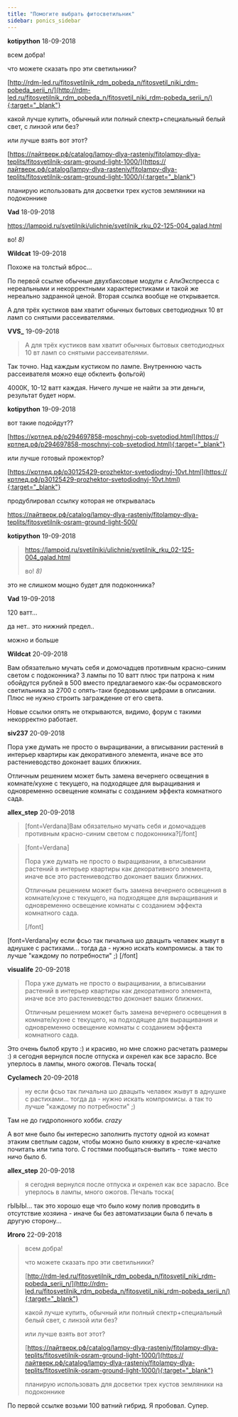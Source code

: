 ```yaml
---
title: "Помогите выбрать фитосветильник"
sidebar: ponics_sidebar
---
```


**kotipython** 18-09-2018

всем добра!

что можете сказать про эти светильники?

[http://rdm-led.ru/fitosvetilnik_rdm_pobeda_n/fitosvetil_niki_rdm-pobeda_serii_n/](http://rdm-led.ru/fitosvetilnik_rdm_pobeda_n/fitosvetil_niki_rdm-pobeda_serii_n/){:target="_blank"}

какой лучше купить, обычный или полный спектр+специальный белый свет, с линзой или без? 

или лучше взять вот этот?

[https://лайтверк.рф/catalog/lampy-dlya-rasteniy/fitolampy-dlya-teplits/fitosvetilnik-osram-ground-light-1000/](https://лайтверк.рф/catalog/lampy-dlya-rasteniy/fitolampy-dlya-teplits/fitosvetilnik-osram-ground-light-1000/){:target="_blank"}

планирую использовать для досветки трех кустов земляники на подоконнике 


**Vad** 18-09-2018

https://lampoid.ru/svetilniki/ulichnie/svetilnik_rku_02-125-004_galad.html

во! *8)*


**Wildcat** 19-09-2018

Похоже на толстый вброс...

По первой ссылке обычные двухбаксовые модули с АлиЭкспресса с нереальными и некорректными характеристиками и такой же нереально задранной ценой. Вторая ссылка вообще не открывается.

А для трёх кустиков вам хватит обычных бытовых светодиодных 10 вт ламп со снятыми рассеивателями.


**VVS_** 19-09-2018

> А для трёх кустиков вам хватит обычных бытовых светодиодных 10 вт ламп со снятыми рассеивателями.

Так точно. Над каждым кустиком по лампе. Внутреннюю часть рассеивателя можно еще обклеить фольгой)

4000К, 10-12 ватт каждая. Ничего лучше не найти за эти деньги, результат будет норм.


**kotipython** 19-09-2018

 вот такие подойдут??

[https://кртлед.рф/p294697858-moschnyj-cob-svetodiod.html](https://кртлед.рф/p294697858-moschnyj-cob-svetodiod.html){:target="_blank"}

или лучше готовый прожектор?

[https://кртлед.рф/p30125429-prozhektor-svetodiodnyj-10vt.html](https://кртлед.рф/p30125429-prozhektor-svetodiodnyj-10vt.html){:target="_blank"}

продублировал ссылку которая не открывалась

https://лайтверк.рф/catalog/lampy-dlya-rasteniy/fitolampy-dlya-teplits/fitosvetilnik-osram-ground-light-500/


**kotipython** 19-09-2018

> https://lampoid.ru/svetilniki/ulichnie/svetilnik_rku_02-125-004_galad.html
> 
> во! *8)*

это не слишком мощно будет для подоконника?


**Vad** 19-09-2018

120 ватт...

да нет.. это нижний предел.. 

можно и больше


**Wildcat** 20-09-2018

Вам обязательно мучать себя и домочадцев противным красно-синим светом с подоконника? 3 лампы по 10 ватт плюс три патрона к ним обойдутся рублей в 500 вместо предлагаемого как-бы осрамовского светильника за 2700 с опять-таки бредовыми цифрами в описании. Плюс не нужно строить заграждение от его света.

Новые ссылки опять не открываются, видимо, форум с такими некорректно работает.


**siv237** 20-09-2018

Пора уже думать не просто о выращивании, а вписывании растений в интерьер квартиры как декоративного элемента, иначе все это растениеводство доконает ваших ближних.

Отличным решением может быть замена вечернего освещения в комнате/кухне с текущего, на подходящее для выращивания и одновременно освещение комнаты с созданием эффекта комнатного сада.


**allex_step** 20-09-2018

> [font=Verdana]Вам обязательно мучать себя и домочадцев противным красно-синим светом с подоконника?[/font]

> [font=Verdana]
> 
> Пора уже думать не просто о выращивании, а вписывании растений в интерьер квартиры как декоративного элемента, иначе все это растениеводство доконает ваших ближних.
> 
> Отличным решением может быть замена вечернего освещения в комнате/кухне с текущего, на подходящее для выращивания и одновременно освещение комнаты с созданием эффекта комнатного сада.
> 
> [/font]

[font=Verdana]ну если фсьо так пичальна шо двацыть челавек жывут в аднушке с растихами... тогда да - нужно искать компромисы. а так то лучше "каждому по потребности" ;) [/font]


**visualife** 20-09-2018

> Пора уже думать не просто о выращивании, а вписывании растений в интерьер квартиры как декоративного элемента, иначе все это растениеводство доконает ваших ближних.
> 
> Отличным решением может быть замена вечернего освещения в комнате/кухне с текущего, на подходящее для выращивания и одновременно освещение комнаты с созданием эффекта комнатного сада.

Это очень былоб круто :) и красиво, но мне сложно расчетать размеры :) я сегодня вернулся после отпуска и охренел как все зарасло. Все уперлось в лампы, много ожогов. Печаль тоска(


**Cyclamech** 20-09-2018

> ну если фсьо так пичальна шо двацыть челавек жывут в аднушке с растихами... тогда да - нужно искать компромисы. а так то лучше "каждому по потребности" ;)

Там не до гидропонного хобби. *crazy*

А вот мне было бы интересно заполнить пустоту одной из комнат этаким светлым садом, чтобы можно было книжку в кресле-качалке почитать или типа того. С гостями пообщаться-выпить - тоже место ничо было б.


**allex_step** 20-09-2018

> я сегодня вернулся после отпуска и охренел как все зарасло. Все уперлось в лампы, много ожогов. Печаль тоска(

гЫЫЫ... так это хорошо еще что было кому полив проводить в отсутствие хозяина - иначе бы без автоматизации была б печаль в другую сторону...


**Игого** 22-09-2018

> всем добра!
> 
> что можете сказать про эти светильники?
> 
> [http://rdm-led.ru/fitosvetilnik_rdm_pobeda_n/fitosvetil_niki_rdm-pobeda_serii_n/](http://rdm-led.ru/fitosvetilnik_rdm_pobeda_n/fitosvetil_niki_rdm-pobeda_serii_n/){:target="_blank"}
> 
> какой лучше купить, обычный или полный спектр+специальный белый свет, с линзой или без? 
> 
> или лучше взять вот этот?
> 
> [https://лайтверк.рф/catalog/lampy-dlya-rasteniy/fitolampy-dlya-teplits/fitosvetilnik-osram-ground-light-1000/](https://лайтверк.рф/catalog/lampy-dlya-rasteniy/fitolampy-dlya-teplits/fitosvetilnik-osram-ground-light-1000/){:target="_blank"}
> 
> планирую использовать для досветки трех кустов земляники на подоконнике

По первой ссылке возьми 100 ватний гибрид. Я пробовал. Супер.


